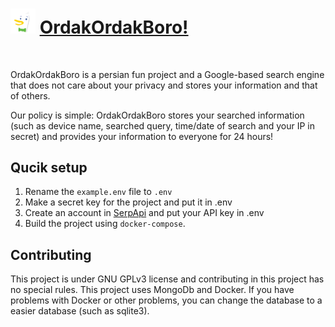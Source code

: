 # <img width="40" src="https://github.com/ThisIsMatin/OrdakOrdakBoro/raw/main/frontend/static/img/ordak_logo2.png" alt="OrdakOrdakBoro Logo"> [OrdakOrdakBoro!](#)
<img src='https://img.shields.io/badge/Testing-passing-green?logo=github' alt='' /> <img src='https://img.shields.io/badge/Python-ffd343?logo=python' alt='' /> <img src='https://img.shields.io/badge/Docker-blue?logo=Docker' alt='' /> <img src='https://img.shields.io/badge/MongoDB-3f3e42?logo=mongodb' alt='' /> <img src='https://img.shields.io/badge/Django-092e20?logo=Django' alt='' />

OrdakOrdakBoro is a persian fun project and a Google-based search engine that does not care about your privacy and stores your information and that of others.

Our policy is simple: OrdakOrdakBoro stores your searched information (such as device name, searched query, time/date of search and your IP in secret) and provides your information to everyone for 24 hours!

## Qucik setup
1. Rename the `example.env` file to `.env`
2. Make a secret key for the project and put it in .env
3. Create an account in [SerpApi](https://serpapi.com/) and put your API key in .env
4. Build the project using `docker-compose`.

## Contributing
This project is under GNU GPLv3 license and contributing in this project has no special rules. This project uses MongoDb and Docker. If you have problems with Docker or other problems, you can change the database to a easier database (such as sqlite3).